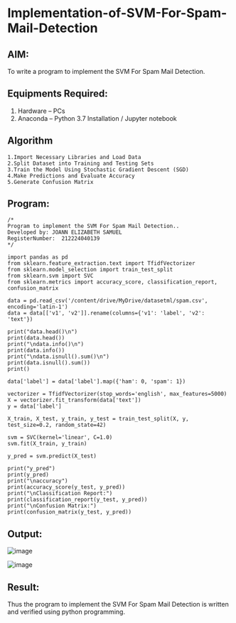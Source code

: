 # Implementation-of-SVM-For-Spam-Mail-Detection

## AIM:
To write a program to implement the SVM For Spam Mail Detection.

## Equipments Required:
1. Hardware – PCs
2. Anaconda – Python 3.7 Installation / Jupyter notebook

## Algorithm
```
1.Import Necessary Libraries and Load Data
2.Split Dataset into Training and Testing Sets
3.Train the Model Using Stochastic Gradient Descent (SGD)
4.Make Predictions and Evaluate Accuracy
5.Generate Confusion Matrix
```
## Program:
```
/*
Program to implement the SVM For Spam Mail Detection..
Developed by: JOANN ELIZABETH SAMUEL
RegisterNumber:  212224040139
*/

import pandas as pd
from sklearn.feature_extraction.text import TfidfVectorizer
from sklearn.model_selection import train_test_split
from sklearn.svm import SVC
from sklearn.metrics import accuracy_score, classification_report, confusion_matrix

data = pd.read_csv('/content/drive/MyDrive/datasetml/spam.csv', encoding='latin-1')
data = data[['v1', 'v2']].rename(columns={'v1': 'label', 'v2': 'text'})

print("data.head()\n")
print(data.head())
print("\ndata.info()\n")
print(data.info())
print("\ndata.isnull().sum()\n")
print(data.isnull().sum())
print()

data['label'] = data['label'].map({'ham': 0, 'spam': 1})

vectorizer = TfidfVectorizer(stop_words='english', max_features=5000)
X = vectorizer.fit_transform(data['text'])
y = data['label']

X_train, X_test, y_train, y_test = train_test_split(X, y, test_size=0.2, random_state=42)

svm = SVC(kernel='linear', C=1.0)
svm.fit(X_train, y_train)

y_pred = svm.predict(X_test)

print("y_pred")
print(y_pred)
print("\naccuracy")
print(accuracy_score(y_test, y_pred))
print("\nClassification Report:")
print(classification_report(y_test, y_pred))
print("\nConfusion Matrix:")
print(confusion_matrix(y_test, y_pred))
```

## Output:

![image](https://github.com/user-attachments/assets/3345a7ad-a748-443b-927e-722c5082fe27)


![image](https://github.com/user-attachments/assets/2acfe025-cd09-40cc-aac7-6bb23ab5921e)

## Result:
Thus the program to implement the SVM For Spam Mail Detection is written and verified using python programming.

